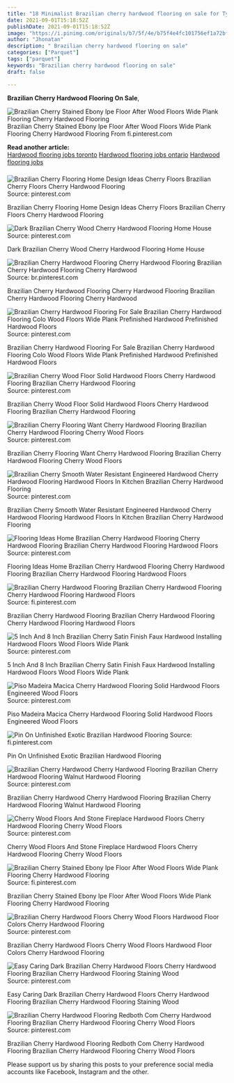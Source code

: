 ```yaml
---
title: "18 Minimalist Brazilian cherry hardwood flooring on sale for Types of Floor"
date: 2021-09-01T15:18:52Z
publishDate: 2021-09-01T15:18:52Z
image: "https://i.pinimg.com/originals/b7/5f/4e/b75f4e4fc101756ef1a72bf22b76f0a8.jpg"
author: "Jhonatan"
description: " Brazilian cherry hardwood flooring on sale"
categories: ["Parquet"]
tags: ["parquet"]
keywords: "Brazilian cherry hardwood flooring on sale"
draft: false

---
```

<!-- Head tag Code -->
**Brazilian Cherry Hardwood Flooring On Sale**, 

![Brazilian Cherry Stained Ebony Ipe Floor After Wood Floors Wide Plank Flooring Cherry Hardwood Flooring](https://i.pinimg.com/originals/a6/8f/27/a68f2786d59fb8f132d1d2aa06e5ec4e.jpg "Brazilian Cherry Stained Ebony Ipe Floor After Wood Floors Wide Plank Flooring Cherry Hardwood Flooring")
Brazilian Cherry Stained Ebony Ipe Floor After Wood Floors Wide Plank Flooring Cherry Hardwood Flooring From fi.pinterest.com

**Read another article:**  
[Hardwood flooring jobs toronto](/hardwood-flooring-jobs-toronto/)
[Hardwood flooring jobs ontario](/hardwood-flooring-jobs-ontario/)
[Hardwood flooring jobs](/hardwood-flooring-jobs/)




### 

 


![Brazilian Cherry Flooring Home Design Ideas Cherry Floors Brazilian Cherry Floors Cherry Hardwood Flooring](https://i.pinimg.com/originals/59/63/dd/5963dda3290aac72ade5a30da1b17724.jpg "Brazilian Cherry Flooring Home Design Ideas Cherry Floors Brazilian Cherry Floors Cherry Hardwood Flooring")
Source: pinterest.com

Brazilian Cherry Flooring Home Design Ideas Cherry Floors Brazilian Cherry Floors Cherry Hardwood Flooring  

![Dark Brazilian Cherry Wood Cherry Hardwood Flooring Home House](https://i.pinimg.com/originals/30/ee/56/30ee561710c02a177a37e79fa74eb5d3.jpg "Dark Brazilian Cherry Wood Cherry Hardwood Flooring Home House")
Source: pinterest.com

Dark Brazilian Cherry Wood Cherry Hardwood Flooring Home House  

![Brazilian Cherry Hardwood Flooring Cherry Hardwood Flooring Brazilian Cherry Hardwood Flooring Cherry Hardwood](https://i.pinimg.com/originals/4b/3f/90/4b3f90b3a6b9571778711ad1fc1886d0.jpg "Brazilian Cherry Hardwood Flooring Cherry Hardwood Flooring Brazilian Cherry Hardwood Flooring Cherry Hardwood")
Source: br.pinterest.com

Brazilian Cherry Hardwood Flooring Cherry Hardwood Flooring Brazilian Cherry Hardwood Flooring Cherry Hardwood  

![Brazilian Cherry Hardwood Flooring For Sale Brazilian Cherry Hardwood Flooring Colo Wood Floors Wide Plank Prefinished Hardwood Prefinished Hardwood Floors](https://i.pinimg.com/originals/a9/df/1a/a9df1a4544d5fa425453ae8c69958ecc.jpg "Brazilian Cherry Hardwood Flooring For Sale Brazilian Cherry Hardwood Flooring Colo Wood Floors Wide Plank Prefinished Hardwood Prefinished Hardwood Floors")
Source: pinterest.com

Brazilian Cherry Hardwood Flooring For Sale Brazilian Cherry Hardwood Flooring Colo Wood Floors Wide Plank Prefinished Hardwood Prefinished Hardwood Floors  

![Brazilian Cherry Wood Floor Solid Hardwood Floors Cherry Hardwood Flooring Brazilian Cherry Hardwood Flooring](https://i.pinimg.com/originals/4f/53/a0/4f53a0362db50aecad0b7e564d60af3d.jpg "Brazilian Cherry Wood Floor Solid Hardwood Floors Cherry Hardwood Flooring Brazilian Cherry Hardwood Flooring")
Source: pinterest.com

Brazilian Cherry Wood Floor Solid Hardwood Floors Cherry Hardwood Flooring Brazilian Cherry Hardwood Flooring  

![Brazilian Cherry Flooring Want Cherry Hardwood Flooring Brazilian Cherry Hardwood Flooring Cherry Wood Floors](https://i.pinimg.com/originals/69/be/f1/69bef1d364788b5663da4eee653c8304.jpg "Brazilian Cherry Flooring Want Cherry Hardwood Flooring Brazilian Cherry Hardwood Flooring Cherry Wood Floors")
Source: pinterest.com

Brazilian Cherry Flooring Want Cherry Hardwood Flooring Brazilian Cherry Hardwood Flooring Cherry Wood Floors  

![Brazilian Cherry Smooth Water Resistant Engineered Hardwood Cherry Hardwood Flooring Hardwood Floors In Kitchen Brazilian Cherry Hardwood Flooring](https://i.pinimg.com/736x/36/5c/99/365c99ab2a115fd48f5e5854014b67a5.jpg "Brazilian Cherry Smooth Water Resistant Engineered Hardwood Cherry Hardwood Flooring Hardwood Floors In Kitchen Brazilian Cherry Hardwood Flooring")
Source: pinterest.com

Brazilian Cherry Smooth Water Resistant Engineered Hardwood Cherry Hardwood Flooring Hardwood Floors In Kitchen Brazilian Cherry Hardwood Flooring  

![Flooring Ideas Home Brazilian Cherry Hardwood Flooring Cherry Hardwood Flooring Brazilian Cherry Hardwood Flooring Hardwood Floors](https://i.pinimg.com/originals/7b/21/1e/7b211e7a9fc2d6a0a9c977e8566a1a9f.jpg "Flooring Ideas Home Brazilian Cherry Hardwood Flooring Cherry Hardwood Flooring Brazilian Cherry Hardwood Flooring Hardwood Floors")
Source: pinterest.com

Flooring Ideas Home Brazilian Cherry Hardwood Flooring Cherry Hardwood Flooring Brazilian Cherry Hardwood Flooring Hardwood Floors  

![Brazilian Cherry Hardwood Flooring Brazilian Cherry Hardwood Flooring Cherry Hardwood Flooring Hardwood Floors](https://i.pinimg.com/originals/ed/79/e2/ed79e214e9f463c0b32717e73c9d4584.jpg "Brazilian Cherry Hardwood Flooring Brazilian Cherry Hardwood Flooring Cherry Hardwood Flooring Hardwood Floors")
Source: fi.pinterest.com

Brazilian Cherry Hardwood Flooring Brazilian Cherry Hardwood Flooring Cherry Hardwood Flooring Hardwood Floors  

![5 Inch And 8 Inch Brazilian Cherry Satin Finish Faux Hardwood Installing Hardwood Floors Wood Floors Wide Plank](https://i.pinimg.com/originals/26/d8/5a/26d85a20ef5ae33712cd0c9b9d6229ef.jpg "5 Inch And 8 Inch Brazilian Cherry Satin Finish Faux Hardwood Installing Hardwood Floors Wood Floors Wide Plank")
Source: pinterest.com

5 Inch And 8 Inch Brazilian Cherry Satin Finish Faux Hardwood Installing Hardwood Floors Wood Floors Wide Plank  

![Piso Madeira Macica Cherry Hardwood Flooring Solid Hardwood Floors Engineered Wood Floors](https://i.pinimg.com/originals/96/ec/db/96ecdb7294c7df38c2fc4a4a3530cd91.jpg "Piso Madeira Macica Cherry Hardwood Flooring Solid Hardwood Floors Engineered Wood Floors")
Source: pinterest.com

Piso Madeira Macica Cherry Hardwood Flooring Solid Hardwood Floors Engineered Wood Floors  

![Pin On Unfinished Exotic Brazilian Hardwood Flooring](https://i.pinimg.com/originals/ef/09/5a/ef095ad8f82e9d145ba575a46a2bc04b.jpg "Pin On Unfinished Exotic Brazilian Hardwood Flooring")
Source: fi.pinterest.com

Pin On Unfinished Exotic Brazilian Hardwood Flooring  

![Brazilian Cherry Hardwood Cherry Hardwood Flooring Brazilian Cherry Hardwood Flooring Walnut Hardwood Flooring](https://i.pinimg.com/originals/0a/e6/92/0ae6929ecccf86a432b679f3bccb749a.jpg "Brazilian Cherry Hardwood Cherry Hardwood Flooring Brazilian Cherry Hardwood Flooring Walnut Hardwood Flooring")
Source: pinterest.com

Brazilian Cherry Hardwood Cherry Hardwood Flooring Brazilian Cherry Hardwood Flooring Walnut Hardwood Flooring  

![Cherry Wood Floors And Stone Fireplace Hardwood Floors Cherry Hardwood Flooring Cherry Wood Floors](https://i.pinimg.com/originals/00/ea/19/00ea1981681dbc7758c97a90b2c61af0.jpg "Cherry Wood Floors And Stone Fireplace Hardwood Floors Cherry Hardwood Flooring Cherry Wood Floors")
Source: pinterest.com

Cherry Wood Floors And Stone Fireplace Hardwood Floors Cherry Hardwood Flooring Cherry Wood Floors  

![Brazilian Cherry Stained Ebony Ipe Floor After Wood Floors Wide Plank Flooring Cherry Hardwood Flooring](https://i.pinimg.com/originals/a6/8f/27/a68f2786d59fb8f132d1d2aa06e5ec4e.jpg "Brazilian Cherry Stained Ebony Ipe Floor After Wood Floors Wide Plank Flooring Cherry Hardwood Flooring")
Source: fi.pinterest.com

Brazilian Cherry Stained Ebony Ipe Floor After Wood Floors Wide Plank Flooring Cherry Hardwood Flooring  

![Brazilian Cherry Hardwood Floors Cherry Wood Floors Hardwood Floor Colors Cherry Hardwood Flooring](https://i.pinimg.com/originals/34/e5/ad/34e5ad4c1379b8169dfb130cb3e4a72e.jpg "Brazilian Cherry Hardwood Floors Cherry Wood Floors Hardwood Floor Colors Cherry Hardwood Flooring")
Source: pinterest.com

Brazilian Cherry Hardwood Floors Cherry Wood Floors Hardwood Floor Colors Cherry Hardwood Flooring  

![Easy Caring Dark Brazilian Cherry Hardwood Floors Cherry Hardwood Flooring Brazilian Cherry Hardwood Flooring Staining Wood](https://i.pinimg.com/originals/6f/9b/eb/6f9bebcf1056c65536c921f59c742b26.jpg "Easy Caring Dark Brazilian Cherry Hardwood Floors Cherry Hardwood Flooring Brazilian Cherry Hardwood Flooring Staining Wood")
Source: pinterest.com

Easy Caring Dark Brazilian Cherry Hardwood Floors Cherry Hardwood Flooring Brazilian Cherry Hardwood Flooring Staining Wood  

![Brazilian Cherry Hardwood Flooring Redboth Com Cherry Hardwood Flooring Brazilian Cherry Hardwood Flooring Cherry Wood Floors](https://i.pinimg.com/originals/b7/5f/4e/b75f4e4fc101756ef1a72bf22b76f0a8.jpg "Brazilian Cherry Hardwood Flooring Redboth Com Cherry Hardwood Flooring Brazilian Cherry Hardwood Flooring Cherry Wood Floors")
Source: pinterest.com

Brazilian Cherry Hardwood Flooring Redboth Com Cherry Hardwood Flooring Brazilian Cherry Hardwood Flooring Cherry Wood Floors  

Please support us by sharing this posts to your preference social media accounts like Facebook, Instagram and the other.


